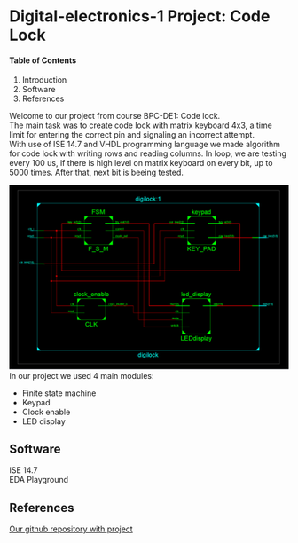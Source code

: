# Digital-electronics-1 Project: Code Lock

#### Table of Contents
1. Introduction <br/>
2. Software <br/>
3. References <br/>


Welcome to our project from course BPC-DE1: Code lock. <br/>
The main task was to create code lock with matrix keyboard 4x3, a time limit for entering the correct pin and signaling an incorrect attempt. <br/>
With use of ISE 14.7 and VHDL programming language we made algorithm for code lock with writing rows and reading columns. In loop, we are testing every 100 us, if there is high level on matrix keyboard on every bit, up to 5000 times. After that, next bit is beeing tested.  

![Schematic](https://github.com/xmajnu00/Digital-electronics-1/blob/master/Labs/Project-Code_Lock/schematic.png)
In our project we used 4 main modules:
* Finite state machine 
* Keypad
* Clock enable
* LED display

## Software
ISE 14.7 <br/>
EDA Playground
## References
[Our github repository with project](https://github.com/xmajnu00/Digital-electronics-1/tree/master/Labs/Project-Code_Lock)
